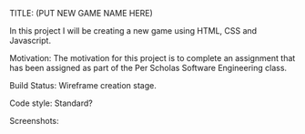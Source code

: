 TITLE: (PUT NEW GAME NAME HERE)

In this project I will be creating a new game using HTML, CSS and Javascript.

Motivation: The motivation for this project is to complete an assignment that has been assigned as part of the Per Scholas Software Engineering class.

Build Status: Wireframe creation stage.  

Code style: Standard?

Screenshots: 

